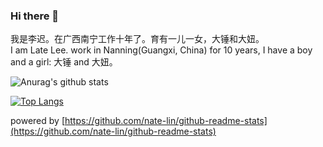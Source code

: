 ### Hi there 👋
我是李迟。在广西南宁工作十年了。育有一儿一女，大锤和大妞。  
I am Late Lee. work in Nanning(Guangxi, China) for 10 years, I have a boy and a girl: 大锤 and 大妞。

![Anurag's github stats](https://github-readme-stats.vercel.app/api?username=latelee&show_icons=true&count_private=true&theme=radical)

[![Top Langs](https://github-readme-stats.vercel.app/api/top-langs/?username=latelee&layout=compact)](https://github.com/latelee/)

powered by [https://github.com/nate-lin/github-readme-stats](https://github.com/nate-lin/github-readme-stats)
<!--
**latelee/latelee** is a ✨ _special_ ✨ repository because its `README.md` (this file) appears on your GitHub profile.

Here are some ideas to get you started:

- 🔭 I’m currently working on ...
- 🌱 I’m currently learning ...
- 👯 I’m looking to collaborate on ...
- 🤔 I’m looking for help with ...
- 💬 Ask me about ...
- 📫 How to reach me: ...
- 😄 Pronouns: ...
- ⚡ Fun fact: ...
-->
